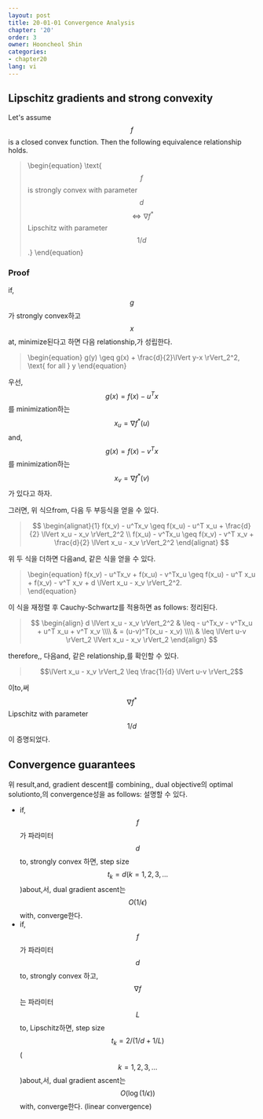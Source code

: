 ```yaml
---
layout: post
title: 20-01-01 Convergence Analysis
chapter: '20'
order: 3
owner: Hooncheol Shin
categories:
- chapter20
lang: vi
---
```


## Lipschitz gradients and strong convexity
Let's assume $$f$$ is a closed convex function. Then the following equivalence relationship holds. 
>\begin{equation}
\text{$$f$$ is strongly convex with parameter $$d$$ $$\Longleftrightarrow \nabla f^{\ast}$$ Lipschitz with parameter $$1/d$$.} 
\end{equation}

### Proof ###
if, $$g$$가 strongly convex하고 $$x$$at, minimize된다고 하면 다음 relationship,가 성립한다. 
>\begin{equation}
g(y) \geq g(x) + \frac{d}{2}\lVert y-x \rVert_2^2, \text{ for all } y
\end{equation}

우선, $$g(x) = f(x) − u^T x$$를 minimization하는 $$x_u = \nabla f^{\ast}(u)$$and, $$g(x) = f(x) − v^T x$$를 minimization하는 $$x_v = \nabla f^{\ast}(v)$$가 있다고 하자. 

그러면, 위 식으from, 다음 두 부등식을 얻을 수 있다. 
> $$
> \begin{alignat}{1}
> f(x_v) - u^Tx_v \geq f(x_u) - u^T x_u + \frac{d}{2} \lVert x_u - x_v \rVert_2^2 \\
> f(x_u) - v^Tx_u \geq f(x_v) - v^T x_v + \frac{d}{2} \lVert x_u - x_v \rVert_2^2 
> \end{alignat}
> $$

위 두 식을 더하면 다음and, 같은 식을 얻을 수 있다.
>\begin{equation}
f(x_v) - u^Tx_v + f(x_u) - v^Tx_u \geq f(x_u) - u^T x_u +  f(x_v) - v^T x_v + d \lVert x_u - x_v \rVert_2^2.  
\end{equation}

이 식을 재정렬 후 Cauchy-Schwartz를 적용하면 as follows: 정리된다.
> $$
> \begin{align}
> d \lVert x_u - x_v \rVert_2^2 & \leq - u^Tx_v - v^Tx_u + u^T x_u + v^T x_v \\\\
> & = (u-v)^T(x_u - x_v) \\\\
> & \leq \lVert u-v \rVert_2 \lVert x_u - x_v \rVert_2
> \end{align}
> $$

therefore,, 다음and, 같은 relationship,를 확인할 수 있다.

> $$\lVert x_u - x_v \rVert_2 \leq \frac{1}{d} \lVert u-v \rVert_2$$

이to,써 $$\nabla f^{\ast}$$ Lipschitz with parameter $$1/d$$이 증명되었다.

## Convergence guarantees
위 result,and, gradient descent를 combining,, dual objective의 optimal solutionto,의 convergence성을 as follows: 설명할 수 있다.  

* if, $$f$$가 파라미터 $$d$$to, strongly convex 하면, step size $$t_k=d (k=1,2,3, \dots$$)about,서, dual gradient ascent는 $$O(1/\epsilon)$$with, converge한다. 
* if, $$f$$가 파라미터 $$d$$to, strongly convex 하고, $$\nabla f$$는 파라미터 $$L$$to, Lipschitz하면, step size $$t_k=2/(1/d + 1/L)$$ ($$k=1,2,3, \dots$$)about,서, dual gradient ascent는 $$O(\log(1/\epsilon))$$with, converge한다. (linear convergence)



